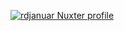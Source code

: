 [![rdjanuar Nuxter profile](https://nuxters.nuxt.com/card/rdjanuar/og.png)](https://nuxters.nuxt.com/rdjanuar)
